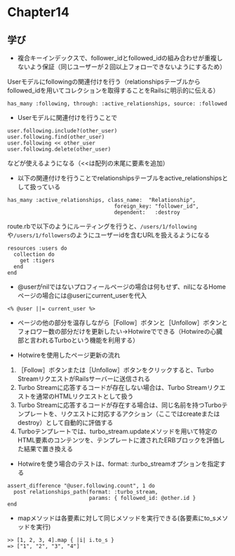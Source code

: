 # Chapter14

## 学び
* 複合キーインデックスで、follower_idとfollowed_idの組み合わせが重複しないよう保証（同じユーザーが２回以上フォローできないようにするため）  

Userモデルにfollowingの関連付けを行う（relationshipsテーブルからfollowed_idを用いてコレクションを取得することをRailsに明示的に伝える）  
```
has_many :following, through: :active_relationships, source: :followed
```

* Userモデルに関連付けを行うことで
```
user.following.include?(other_user)
user.following.find(other_user)
user.following << other_user
user.following.delete(other_user)
```
などが使えるようになる（<<は配列の末尾に要素を追加）  

* 以下の関連付けを行うことでrelationshipsテーブルをactive_relationshipsとして扱っている  
```
has_many :active_relationships, class_name:  "Relationship",
                                  foreign_key: "follower_id",
                                  dependent:   :destroy
```

route.rbで以下のようにルーティングを行うと、`/users/1/following`や`/users/1/followers`のようにユーザーidを含むURLを扱えるようになる  
```
resources :users do
  collection do
    get :tigers
  end
end
```

* @userがnilではないプロフィールページの場合は何もせず、nilになるHomeページの場合には@userにcurrent_userを代入  
```
<% @user ||= current_user %>
```

* ページの他の部分を温存しながら［Follow］ボタンと［Unfollow］ボタンとフォロワー数の部分だけを更新したい→Hotwireでできる（Hotwireの心臓部と言われるTurboという機能を利用する）

* Hotwireを使用したページ更新の流れ
1. ［Follow］ボタンまたは［Unfollow］ボタンをクリックすると、Turbo StreamリクエストがRailsサーバーに送信される  
2. Turbo Streamに応答するコードが存在しない場合は、Turbo Streamリクエストを通常のHTMLリクエストとして扱う  
3. Turbo Streamに応答するコードが存在する場合は、同じ名前を持つTurboテンプレートを、リクエストに対応するアクション（ここではcreateまたはdestroy）として自動的に評価する
4. Turboテンプレートでは、turbo_stream.updateメソッドを用いて特定のHTML要素のコンテンツを、テンプレートに渡されたERBブロックを評価した結果で置き換える

* Hotwireを使う場合のテストは、format: :turbo_streamオプションを指定する  
```
assert_difference "@user.following.count", 1 do
  post relationships_path(format: :turbo_stream,
                          params: { followed_id: @other.id }
end
```

* mapメソッドは各要素に対して同じメソッドを実行できる(各要素にto_sメソッドを実行)  
```
>> [1, 2, 3, 4].map { |i| i.to_s }
=> ["1", "2", "3", "4"]
```
